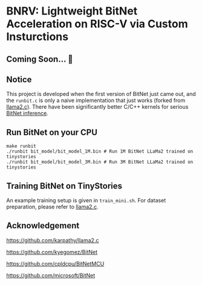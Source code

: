 # BNRV: Lightweight BitNet Acceleration on RISC-V via Custom Insturctions

## Coming Soon... :construction:

## Notice

This project is developed when the first version of BitNet just came out, and the `runbit.c` is only a naive implementation that just works (forked from [llama2.c](https://github.com/karpathy/llama2.c)). There have been significantly better C/C++ kernels for serious [BitNet inference](https://github.com/microsoft/BitNet).

## Run BitNet on your CPU

```shell
make runbit
./runbit bit_model/bit_model_1M.bin # Run 1M BitNet LLaMa2 trained on tinystories
./runbit bit_model/bit_model_3M.bin # Run 3M BitNet LLaMa2 trained on tinystories
```

## Training BitNet on TinyStories

An example training setup is given in `train_mini.sh`. For dataset preparation, please refer to [llama2.c](https://github.com/karpathy/llama2.c).

## Acknowledgement

https://github.com/karpathy/llama2.c

https://github.com/kyegomez/BitNet

https://github.com/cpldcpu/BitNetMCU

https://github.com/microsoft/BitNet